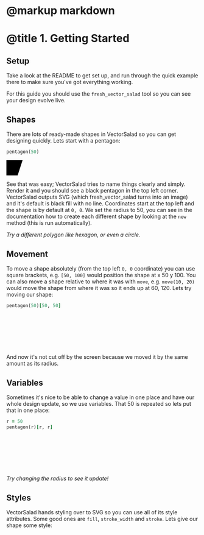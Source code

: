# @markup markdown
# @title 1. Getting Started

## Setup ##

Take a look at the README to get set up, and run through the quick example there to make sure you've got everything working. 

For this guide you should use the `fresh_vector_salad` tool so you can see your design evolve live.

## Shapes ##

There are lots of ready-made shapes in VectorSalad so you can get designing quickly. Lets start with a pentagon:

```ruby
pentagon(50)
```

<svg version="1.1"
     xmlns="http://www.w3.org/2000/svg"
     width="47.55282581"
     height="40.45084972">
<path d="M -29.38926261 40.45084972 L -47.55282581 -15.45084972 L 0.0 -50.0 L 47.55282581 -15.45084972 L 29.38926261 40.45084972 Z"/>
</svg>

See that was easy; VectorSalad tries to name things clearly and simply. Render it and you should see a black pentagon in the top left corner. VectorSalad outputs SVG (which fresh_vector_salad turns into an image) and it's default is black fill with no line. Coordinates start at the top left and the shape is by default at `0, 0`. We set the radius to 50, you can see in the documentation how to create each different shape by looking at the `new` method (this is run automatically).

_Try a different polygon like hexagon, or even a circle._

## Movement ##

To move a shape absolutely (from the top left `0, 0` coordinate) you can use square brackets, e.g. `[50, 100]` would position the shape at x 50 y 100. You can also move a shape relative to where it was with `move`, e.g. `move(10, 20)` would move the shape from where it was so it ends up at 60, 120. Lets try moving our shape:

```ruby
pentagon(50)[50, 50]
```

<svg version="1.1"
     xmlns="http://www.w3.org/2000/svg"
     width="97.55282581"
     height="90.45084972">

<path d="M 20.61073739 90.45084972 L 2.44717419 34.54915028 L 50.0 0.0 L 97.55282581 34.54915028 L 79.38926261 90.45084972 Z"/>
</svg>

And now it's not cut off by the screen because we moved it by the same amount as its radius.

## Variables ##

Sometimes it's nice to be able to change a value in one place and have our whole design update, so we use variables. That 50 is repeated so lets put that in one place:

```ruby
r = 50
pentagon(r)[r, r]
```

<svg version="1.1"
     xmlns="http://www.w3.org/2000/svg"
     width="97.55282581"
     height="90.45084972">

<path d="M 20.61073739 90.45084972 L 2.44717419 34.54915028 L 50.0 0.0 L 97.55282581 34.54915028 L 79.38926261 90.45084972 Z"/>
</svg>

_Try changing the radius to see it update!_

## Styles ##

VectorSalad hands styling over to SVG so you can use all of its style attributes. Some good ones are `fill`, `stroke_width` and `stroke`. Lets give our shape some style:
